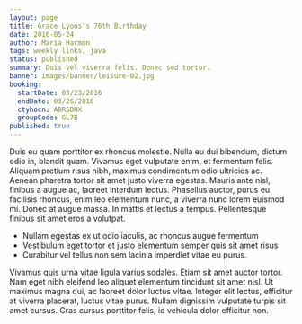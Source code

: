 ```yaml
---
layout: page
title: Grace Lyons's 76th Birthday
date: 2016-05-24
author: Maria Harmon
tags: weekly links, java
status: published
summary: Duis vel viverra felis. Donec sed tortor.
banner: images/banner/leisure-02.jpg
booking:
  startDate: 03/23/2016
  endDate: 03/26/2016
  ctyhocn: ABRSDHX
  groupCode: GL7B
published: true
---
```

Duis eu quam porttitor ex rhoncus molestie. Nulla eu dui bibendum, dictum odio in, blandit quam. Vivamus eget vulputate enim, et fermentum felis. Aliquam pretium risus nibh, maximus condimentum odio ultricies ac. Aenean pharetra tortor sit amet justo viverra egestas. Mauris ante nisl, finibus a augue ac, laoreet interdum lectus. Phasellus auctor, purus eu facilisis rhoncus, enim leo elementum nunc, a viverra nunc lorem euismod mi. Donec at augue massa. In mattis et lectus a tempus. Pellentesque finibus sit amet eros a volutpat.

* Nullam egestas ex ut odio iaculis, ac rhoncus augue fermentum
* Vestibulum eget tortor et justo elementum semper quis sit amet risus
* Curabitur vel tellus non sem lacinia imperdiet vitae eu purus.

Vivamus quis urna vitae ligula varius sodales. Etiam sit amet auctor tortor. Nam eget nibh eleifend leo aliquet elementum tincidunt sit amet nisl. Ut maximus magna dui, ac laoreet dolor luctus vitae. Integer elit lectus, efficitur at viverra placerat, luctus vitae purus. Nullam dignissim vulputate turpis sit amet cursus. Cras cursus porttitor felis, id vehicula dolor efficitur non.
